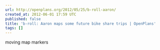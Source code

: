 ```yaml
---
url: http://openplans.org/2012/05/25/b-roll-aaron/
created_at: 2012-06-01 17:59 UTC
published: false
title: 'b-roll: Aaron maps some future bike share trips | OpenPlans'
tags: []
---
```


moving map markers
